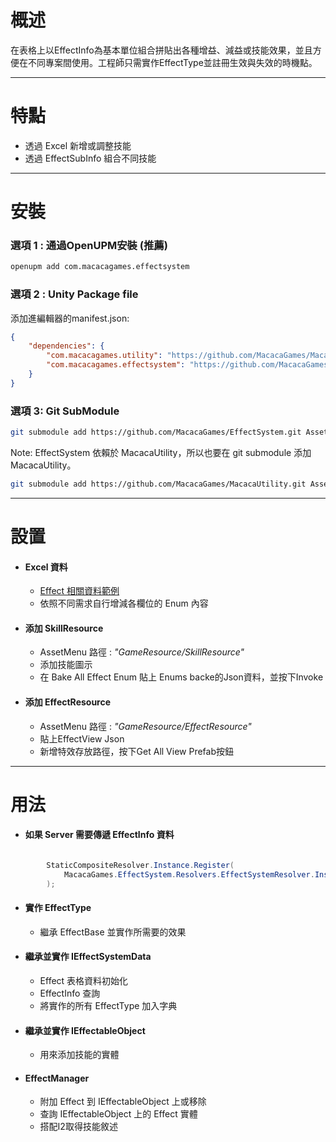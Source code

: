 # 概述
在表格上以EffectInfo為基本單位組合拼貼出各種增益、減益或技能效果，並且方便在不同專案間使用。工程師只需實作EffectType並註冊生效與失效的時機點。

---------
# 特點
- 透過 Excel 新增或調整技能
- 透過 EffectSubInfo 組合不同技能
---

# 安裝
### 選項 1 : 通過OpenUPM安裝 (推薦)

```sh
openupm add com.macacagames.effectsystem
```

### 選項 2 : Unity Package file
添加進編輯器的manifest.json:
```json
{
    "dependencies": {
        "com.macacagames.utility": "https://github.com/MacacaGames/MacacaUtility.git",
        "com.macacagames.effectsystem": "https://github.com/MacacaGames/EffectSystem.git"
    }
}
```

### 選項 3: Git SubModule
```bash
git submodule add https://github.com/MacacaGames/EffectSystem.git Assets/MacacaEffectSystem
```
Note: EffectSystem 依賴於 MacacaUtility，所以也要在 git submodule 添加 MacacaUtility。
```bash
git submodule add https://github.com/MacacaGames/MacacaUtility.git Assets/MacacaUtility
```
---
# 設置
- #### Excel 資料
    - [Effect 相關資料範例](https://docs.google.com/spreadsheets/d/1zYKiOlThAqTMVuUPHcxeQGX7rBRLp5E-49ci-GCZBa8/edit?usp=drive_link)
    - 依照不同需求自行增減各欄位的 Enum 內容
- #### 添加 SkillResource
    - AssetMenu 路徑 : _"GameResource/SkillResource"_
    - 添加技能圖示
    - 在 Bake All Effect Enum 貼上 Enums backe的Json資料，並按下Invoke
- #### 添加 EffectResource
    - AssetMenu 路徑 : _"GameResource/EffectResource"_
    - 貼上EffectView Json
    - 新增特效存放路徑，按下Get All View Prefab按鈕
---
# 用法
- #### 如果 Server 需要傳遞 EffectInfo 資料
```csharp

        StaticCompositeResolver.Instance.Register(
            MacacaGames.EffectSystem.Resolvers.EffectSystemResolver.Instance,
        );
```
- #### 實作 EffectType
    - 繼承 EffectBase 並實作所需要的效果

- #### 繼承並實作 IEffectSystemData
    - Effect 表格資料初始化
    - EffectInfo 查詢
    - 將實作的所有 EffectType 加入字典

- #### 繼承並實作 IEffectableObject
    - 用來添加技能的實體

- #### EffectManager
    - 附加 Effect 到 IEffectableObject 上或移除
    - 查詢 IEffectableObject 上的 Effect 實體
    - 搭配I2取得技能敘述